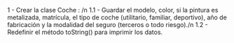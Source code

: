    1 - Crear la clase Coche : /n
   1.1 -  Guardar el modelo, color, si la pintura es metalizada, matrícula, el tipo de coche (utilitario,
          familiar, deportivo), año de fabricación y la modalidad del seguro (terceros o todo riesgo)./n
   1.2 -  Redefinir el método toString() para imprimir los datos.